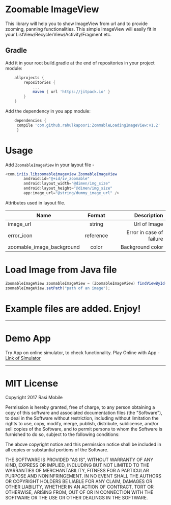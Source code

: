Zoomable ImageView
========

This library will help you to show ImageView from url and to provide zooming, panning functionalities. This simple ImageView will easily fit in your ListView/RecyclerView/Activity/Fragment etc.

Gradle
--------

Add it in your root build.gradle at the end of repositories in your project module:
```groovy
	allprojects {
		repositories {
			...
			maven { url 'https://jitpack.io' }
		}
	}
```

Add the dependency in you app module:
```groovy
	dependencies {
	 compile 'com.github.rahulkapoor1:ZommableLoadingImageView:v1.2'
	 }

```

Usage
=======
Add ```ZoomableImageView``` in your layout file - 
```java
<com.iriis.libzoomableimageview.ZoomableImageView
        android:id="@+id/iv_zoomable"
        android:layout_width="@dimen/img_size"
        android:layout_height="@dimen/img_size"
        app:image_url="@string/dummy_image_url" />
```        
Attributes used in layout file.

| Name        | Format           | Description  |
| ------------- |:-------------:| -----:|
| image_url      | string | Url of Image |
| error_icon      | reference      |   Error in case of failure |
| zoomable_image_background | color      |    Background color |

Load Image from Java file
=======
```java
ZoomableImageView zoomableImageView = (ZoomableImageView) findViewById(R.id.iv_zoomable);
zoomableImageView.setPath("path of an image");
```
Example files are added. Enjoy!
=======
***
Demo App
=======
Try App on online simulator, to check functionality.
Play Online with App -  [Link of Simulator](https://appetize.io/app/fverx0qc9ht4tfumz6dqe8ddkr?device=nexus5&scale=75&orientation=portrait&osVersion=7.0)
***
MIT License
=======
Copyright 2017 Rasi Mobile

Permission is hereby granted, free of charge, to any person obtaining a copy of this software and associated documentation files (the "Software"), to deal in the Software without restriction, including without limitation the rights to use, copy, modify, merge, publish, distribute, sublicense, and/or sell copies of the Software, and to permit persons to whom the Software is furnished to do so, subject to the following conditions:

The above copyright notice and this permission notice shall be included in all copies or substantial portions of the Software.

THE SOFTWARE IS PROVIDED "AS IS", WITHOUT WARRANTY OF ANY KIND, EXPRESS OR IMPLIED, INCLUDING BUT NOT LIMITED TO THE WARRANTIES OF MERCHANTABILITY, FITNESS FOR A PARTICULAR PURPOSE AND NONINFRINGEMENT. IN NO EVENT SHALL THE AUTHORS OR COPYRIGHT HOLDERS BE LIABLE FOR ANY CLAIM, DAMAGES OR OTHER LIABILITY, WHETHER IN AN ACTION OF CONTRACT, TORT OR OTHERWISE, ARISING FROM, OUT OF OR IN CONNECTION WITH THE SOFTWARE OR THE USE OR OTHER DEALINGS IN THE SOFTWARE.
